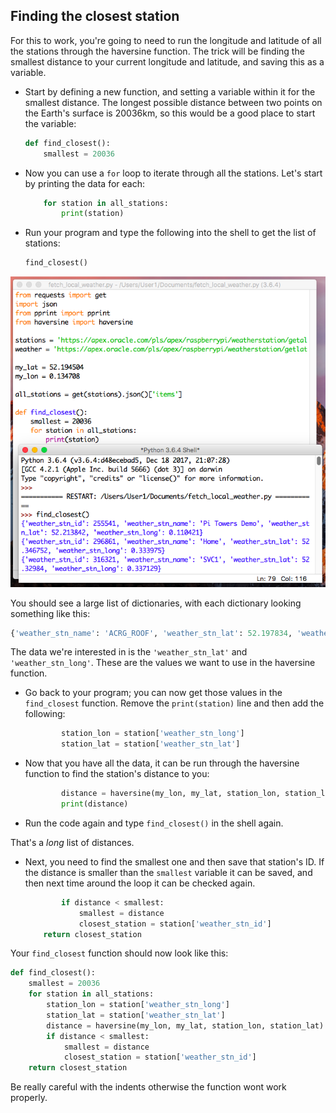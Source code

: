 ## Finding the closest station

For this to work, you're going to need to run the longitude and latitude of all the stations through the haversine function. The trick will be finding the smallest distance to your current longitude and latitude, and saving this as a variable.

- Start by defining a new function, and setting a variable within it for the smallest distance. The longest possible distance between two points on the Earth's surface is 20036km, so this would be a good place to start the variable:

    ``` python
    def find_closest():
        smallest = 20036
    ```

- Now you can use a `for` loop to iterate through all the stations. Let's start by printing the data for each:

    ``` python
        for station in all_stations:
            print(station)
    ```

- Run your program and type the following into the shell to get the list of stations:

    ``` python
    find_closest()
    ```

![idle list stations](images/idle_find_closest.png)

You should see a large list of dictionaries, with each dictionary looking something like this:

``` python
{'weather_stn_name': 'ACRG_ROOF', 'weather_stn_lat': 52.197834, 'weather_stn_id': 1648902, 'weather_stn_long': 0.125366}
```

The data we're interested in is the `'weather_stn_lat'` and `'weather_stn_long'`. These are the values we want to use in the haversine function.

- Go back to your program; you can now get those values in the `find_closest` function. Remove the `print(station)` line and then add the following:

    ``` python
            station_lon = station['weather_stn_long']
            station_lat = station['weather_stn_lat']
    ```

- Now that you have all the data, it can be run through the haversine function to find the station's distance to you:

    ``` python
            distance = haversine(my_lon, my_lat, station_lon, station_lat)
            print(distance)
    ```

- Run the code again and type `find_closest()` in the shell again.

That's a *long* list of distances. 

- Next, you need to find the smallest one and then save that station's ID. If the distance is smaller than the `smallest` variable it can be saved, and then next time around the loop it can be checked again.

    ``` python
            if distance < smallest:
                smallest = distance
                closest_station = station['weather_stn_id']
        return closest_station
    ```

Your `find_closest` function should now look like this:

``` python
def find_closest():
    smallest = 20036
    for station in all_stations:
        station_lon = station['weather_stn_long']
        station_lat = station['weather_stn_lat']
        distance = haversine(my_lon, my_lat, station_lon, station_lat)
        if distance < smallest:
            smallest = distance
            closest_station = station['weather_stn_id']
    return closest_station
```

Be really careful with the indents otherwise the function wont work properly.